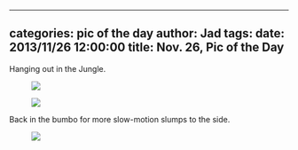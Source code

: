 
---
categories: pic of the day
author: Jad
tags: 
date: 2013/11/26 12:00:00
title: Nov. 26, Pic of the Day 
---

Hanging out in the Jungle.

<figure>
<img src="/img/2013/11/26/img_6955_medium.jpg" />
<figcaption></figcaption>
</figure>

<figure>
<img src="/img/2013/11/26/img_6958_medium.jpg" />
<figcaption></figcaption>
</figure>

Back in the bumbo for more slow-motion slumps to the side.
<figure>
<img src="/img/2013/11/26/img_6971_medium.jpg" />
<figcaption></figcaption>
</figure>

